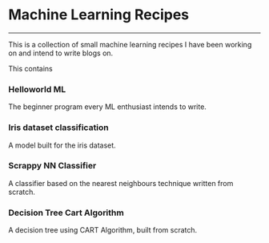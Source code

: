 # Machine Learning Recipes
---
This is a collection of small machine learning recipes I have been working on and intend to write blogs on.

This contains

### Helloworld ML
The beginner program every ML enthusiast intends to write.

### Iris dataset classification
A model built for the iris dataset.

### Scrappy NN Classifier
A classifier based on the nearest neighbours technique written from scratch.

### Decision Tree Cart Algorithm
A decision tree using CART Algorithm, built from scratch. 
